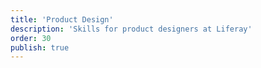 ```yaml
---
title: 'Product Design'
description: 'Skills for product designers at Liferay'
order: 30
publish: true
---
```


<!-- TODO: Write a Product Design blurb -->
